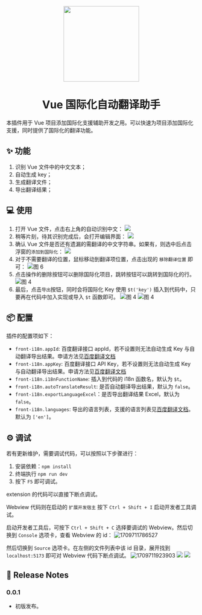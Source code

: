 <p align="center">
  <a href="https://marketplace.visualstudio.com/items?itemName=kleinwu.front-i18n-auto">
    <img width="200" src="./assets/i18n.png">
  </a>
</p>

<h1 align="center">Vue 国际化自动翻译助手</h1>

本插件用于 Vue 项目添加国际化支援辅助开发之用。可以快速为项目添加国际化支援，同时提供了国际化的翻译功能。

## ✨ 功能

1. 识别 Vue 文件中的中文文本；
2. 自动生成 key；
3. 生成翻译文件；
4. 导出翻译结果；

## 💻 使用

1. 打开 Vue 文件，点击右上角的自动识别中文：
![](./assets/others/20241230-180051.jpeg)
2. 稍等片刻，待其识别完成后，会打开编辑界面：
   ![](./assets/others/20241230-174247.jpeg)
3. 确认 Vue 文件是否还有遗漏的需翻译的中文字符串。如果有，则选中后点击浮窗的`添加到国际化`：
   ![](assets/others/1710671072271.jpeg)
4. 对于不需要翻译的位置，鼠标移动到翻译项位置，点击出现的 `移除翻译位置` 即可：
   ![图 6](assets/others/1710672125889.jpeg)
5. 点击操作的删除按钮可以删除国际化项目，跳转按钮可以跳转到国际化的行。
   ![图 4](assets/others/1710671890941.jpeg)
6. 最后，点击`导出`按钮，同时会将国际化 Key 使用 `$t('key')` 插入到代码中，只要再在代码中加入实现或导入 `$t` 函数即可。
   ![图 4](assets/others/20241230-191931.jpeg)
   ![图 4](assets/others/20241230-191841.jpeg)

## 📦 配置

插件的配置项如下：

- `front-i18n.appId`: 百度翻译接口 appId，若不设置则无法自动生成 Key 与自动翻译导出结果。申请方法见[百度翻译文档](http://api.fanyi.baidu.com/product/113)
- `front-i18n.appKey`: 百度翻译接口 API Key，若不设置则无法自动生成 Key 与自动翻译导出结果。申请方法见[百度翻译文档](http://api.fanyi.baidu.com/product/113)
- `front-i18n.i18nFunctionName`: 插入到代码的 i18n 函数名，默认为 `$t`。
- `front-i18n.autoTranslateResult`: 是否自动翻译导出结果，默认为 `false`。
- `front-i18n.exportLanguageExcel`：是否导出翻译结果 Excel，默认为 `false`。
- `front-i18n.languages`: 导出的语言列表，支援的语言列表见[百度翻译文档](http://api.fanyi.baidu.com/product/113)。默认为 `['en']`。

## ⚙️ 调试

若有更新维护，需要调试代码，可以按照以下步骤进行：

1. 安装依赖：`npm install`
2. 终端执行 `npm run dev`
3. 按下 `F5` 即可调试。

extension 的代码可以直接下断点调试。

Webview 代码则在启动的 `扩展开发宿主` 按下 `Ctrl + Shift + I` 启动开发者工具调试。

启动开发者工具后，可按下 `Ctrl + Shift + C` 选择要调试的 Webview。然后切换到 `Console` 选项卡，查看 Webview 的 id：
![1709711786527](assets/others/1709711786527.jpg)

然后切换到 `Source` 选项卡。在左侧的文件列表中该 id 目录，展开找到 `localhost:5173` 即可对 Webview 代码下断点调试。
![1709711923903](assets/others/1709711923903.jpg)
![](assets/others/20241230-190745.jpeg)
![](assets/others/20241230-190751.jpeg)
## 📄 Release Notes

### 0.0.1

- 初版发布。

